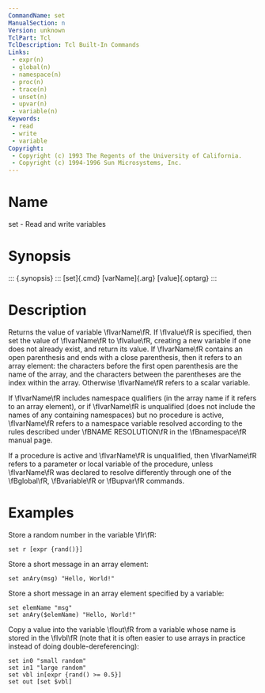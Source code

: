 ```yaml
---
CommandName: set
ManualSection: n
Version: unknown
TclPart: Tcl
TclDescription: Tcl Built-In Commands
Links:
 - expr(n)
 - global(n)
 - namespace(n)
 - proc(n)
 - trace(n)
 - unset(n)
 - upvar(n)
 - variable(n)
Keywords:
 - read
 - write
 - variable
Copyright:
 - Copyright (c) 1993 The Regents of the University of California.
 - Copyright (c) 1994-1996 Sun Microsystems, Inc.
---
```


# Name

set - Read and write variables

# Synopsis

::: {.synopsis} :::
[set]{.cmd} [varName]{.arg} [value]{.optarg}
:::

# Description

Returns the value of variable \fIvarName\fR. If \fIvalue\fR is specified, then set the value of \fIvarName\fR to \fIvalue\fR, creating a new variable if one does not already exist, and return its value. If \fIvarName\fR contains an open parenthesis and ends with a close parenthesis, then it refers to an array element:  the characters before the first open parenthesis are the name of the array, and the characters between the parentheses are the index within the array. Otherwise \fIvarName\fR refers to a scalar variable.

If \fIvarName\fR includes namespace qualifiers (in the array name if it refers to an array element), or if \fIvarName\fR is unqualified (does not include the names of any containing namespaces) but no procedure is active, \fIvarName\fR refers to a namespace variable resolved according to the rules described under \fBNAME RESOLUTION\fR in the \fBnamespace\fR manual page.

If a procedure is active and \fIvarName\fR is unqualified, then \fIvarName\fR refers to a parameter or local variable of the procedure, unless \fIvarName\fR was declared to resolve differently through one of the \fBglobal\fR, \fBvariable\fR or \fBupvar\fR commands.

# Examples

Store a random number in the variable \fIr\fR:

```
set r [expr {rand()}]
```

Store a short message in an array element:

```
set anAry(msg) "Hello, World!"
```

Store a short message in an array element specified by a variable:

```
set elemName "msg"
set anAry($elemName) "Hello, World!"
```

Copy a value into the variable \fIout\fR from a variable whose name is stored in the \fIvbl\fR (note that it is often easier to use arrays in practice instead of doing double-dereferencing):

```
set in0 "small random"
set in1 "large random"
set vbl in[expr {rand() >= 0.5}]
set out [set $vbl]
```

